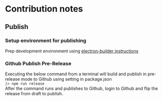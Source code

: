 # Contribution notes


## Publish
### Setup environment for publishing
Prep development environment using [electron-builder instructions](https://github.com/electron-userland/electron-builder/wiki/Publishing-Artifacts)

### Github Publish Pre-Release
Executing the below command from a terminal will build and publish in pre-release mode to Github using setting in package.json    
`|> npm run release`  
After the command runs and publishes to Github, login to Github and flip the release from draft to publish.

